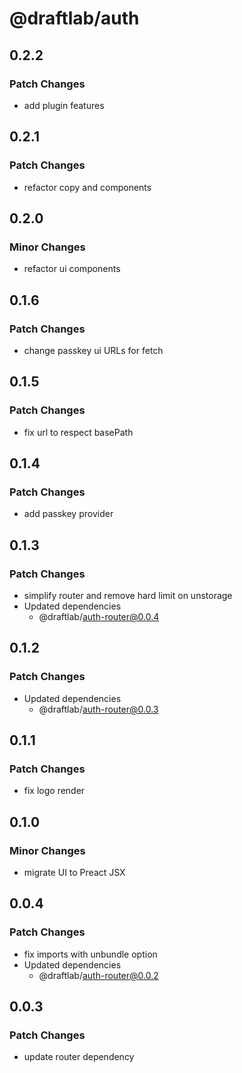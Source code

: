 # @draftlab/auth

## 0.2.2

### Patch Changes

- add plugin features

## 0.2.1

### Patch Changes

- refactor copy and components

## 0.2.0

### Minor Changes

- refactor ui components

## 0.1.6

### Patch Changes

- change passkey ui URLs for fetch

## 0.1.5

### Patch Changes

- fix url to respect basePath

## 0.1.4

### Patch Changes

- add passkey provider

## 0.1.3

### Patch Changes

- simplify router and remove hard limit on unstorage
- Updated dependencies
  - @draftlab/auth-router@0.0.4

## 0.1.2

### Patch Changes

- Updated dependencies
  - @draftlab/auth-router@0.0.3

## 0.1.1

### Patch Changes

- fix logo render

## 0.1.0

### Minor Changes

- migrate UI to Preact JSX

## 0.0.4

### Patch Changes

- fix imports with unbundle option
- Updated dependencies
  - @draftlab/auth-router@0.0.2

## 0.0.3

### Patch Changes

- update router dependency
